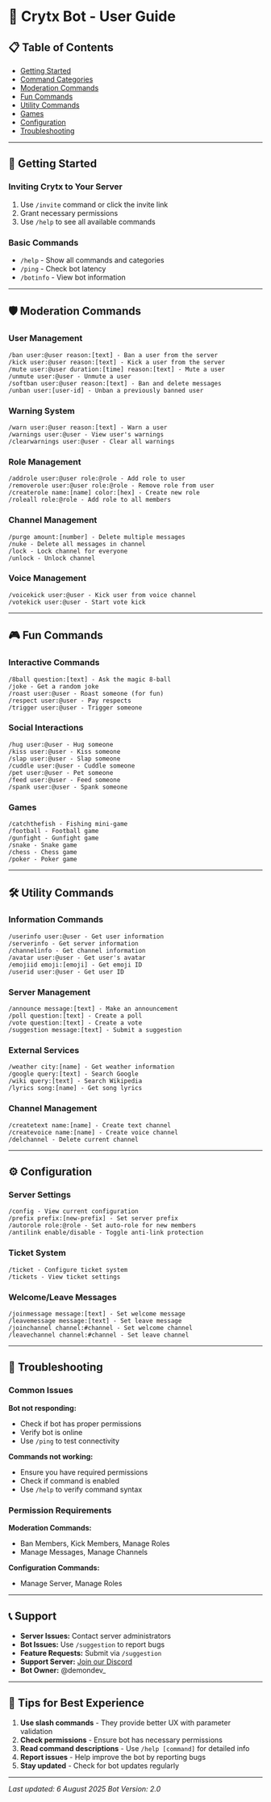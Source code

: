 # 🤖 Crytx Bot - User Guide

## 📋 Table of Contents
- [Getting Started](#getting-started)
- [Command Categories](#command-categories)
- [Moderation Commands](#moderation-commands)
- [Fun Commands](#fun-commands)
- [Utility Commands](#utility-commands)
- [Games](#games)
- [Configuration](#configuration)
- [Troubleshooting](#troubleshooting)

---

## 🚀 Getting Started

### Inviting Crytx to Your Server
1. Use `/invite` command or click the invite link
2. Grant necessary permissions
3. Use `/help` to see all available commands

### Basic Commands
- `/help` - Show all commands and categories
- `/ping` - Check bot latency
- `/botinfo` - View bot information

---

## 🛡️ Moderation Commands

### User Management
```
/ban user:@user reason:[text] - Ban a user from the server
/kick user:@user reason:[text] - Kick a user from the server
/mute user:@user duration:[time] reason:[text] - Mute a user
/unmute user:@user - Unmute a user
/softban user:@user reason:[text] - Ban and delete messages
/unban user:[user-id] - Unban a previously banned user
```

### Warning System
```
/warn user:@user reason:[text] - Warn a user
/warnings user:@user - View user's warnings
/clearwarnings user:@user - Clear all warnings
```

### Role Management
```
/addrole user:@user role:@role - Add role to user
/removerole user:@user role:@role - Remove role from user
/createrole name:[name] color:[hex] - Create new role
/roleall role:@role - Add role to all members
```

### Channel Management
```
/purge amount:[number] - Delete multiple messages
/nuke - Delete all messages in channel
/lock - Lock channel for everyone
/unlock - Unlock channel
```

### Voice Management
```
/voicekick user:@user - Kick user from voice channel
/votekick user:@user - Start vote kick
```

---

## 🎮 Fun Commands

### Interactive Commands
```
/8ball question:[text] - Ask the magic 8-ball
/joke - Get a random joke
/roast user:@user - Roast someone (for fun)
/respect user:@user - Pay respects
/trigger user:@user - Trigger someone
```

### Social Interactions
```
/hug user:@user - Hug someone
/kiss user:@user - Kiss someone
/slap user:@user - Slap someone
/cuddle user:@user - Cuddle someone
/pet user:@user - Pet someone
/feed user:@user - Feed someone
/spank user:@user - Spank someone
```

### Games
```
/catchthefish - Fishing mini-game
/football - Football game
/gunfight - Gunfight game
/snake - Snake game
/chess - Chess game
/poker - Poker game
```

---

## 🛠️ Utility Commands

### Information Commands
```
/userinfo user:@user - Get user information
/serverinfo - Get server information
/channelinfo - Get channel information
/avatar user:@user - Get user's avatar
/emojiid emoji:[emoji] - Get emoji ID
/userid user:@user - Get user ID
```

### Server Management
```
/announce message:[text] - Make an announcement
/poll question:[text] - Create a poll
/vote question:[text] - Create a vote
/suggestion message:[text] - Submit a suggestion
```

### External Services
```
/weather city:[name] - Get weather information
/google query:[text] - Search Google
/wiki query:[text] - Search Wikipedia
/lyrics song:[name] - Get song lyrics
```

### Channel Management
```
/createtext name:[name] - Create text channel
/createvoice name:[name] - Create voice channel
/delchannel - Delete current channel
```

---

## ⚙️ Configuration

### Server Settings
```
/config - View current configuration
/prefix prefix:[new-prefix] - Set server prefix
/autorole role:@role - Set auto-role for new members
/antilink enable/disable - Toggle anti-link protection
```

### Ticket System
```
/ticket - Configure ticket system
/tickets - View ticket settings
```

### Welcome/Leave Messages
```
/joinmessage message:[text] - Set welcome message
/leavemessage message:[text] - Set leave message
/joinchannel channel:#channel - Set welcome channel
/leavechannel channel:#channel - Set leave channel
```

---

## 🔧 Troubleshooting

### Common Issues

**Bot not responding:**
- Check if bot has proper permissions
- Verify bot is online
- Use `/ping` to test connectivity

**Commands not working:**
- Ensure you have required permissions
- Check if command is enabled
- Use `/help` to verify command syntax

### Permission Requirements

**Moderation Commands:**
- Ban Members, Kick Members, Manage Roles
- Manage Messages, Manage Channels

**Configuration Commands:**
- Manage Server, Manage Roles

---

## 📞 Support

- **Server Issues:** Contact server administrators
- **Bot Issues:** Use `/suggestion` to report bugs
- **Feature Requests:** Submit via `/suggestion`
- **Support Server:** [Join our Discord](https://discord.gg/BvQRGsMtCZ)
- **Bot Owner:** @demondev_

---

## 🎯 Tips for Best Experience

1. **Use slash commands** - They provide better UX with parameter validation
2. **Check permissions** - Ensure bot has necessary permissions
3. **Read command descriptions** - Use `/help [command]` for detailed info
4. **Report issues** - Help improve the bot by reporting bugs
5. **Stay updated** - Check for bot updates regularly

---

*Last updated: 6 August 2025*
*Bot Version: 2.0* 
